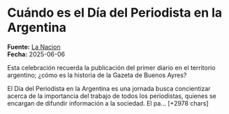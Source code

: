 # Cuándo es el Día del Periodista en la Argentina

**Fuente:** [La Nacion](https://www.lanacion.com.ar/sociedad/cuando-es-el-dia-del-periodista-en-la-argentina-nid06062025/)  
**Fecha:** 2025-06-06

Esta celebración recuerda la publicación del primer diario en el territorio argentino; ¿cómo es la historia de la Gazeta de Buenos Ayres?

El Día del Periodista en la Argentina es una jornada busca concientizar acerca de la importancia del trabajo de todos los periodistas, quienes se encargan de difundir información a la sociedad. El pa… [+2978 chars]
